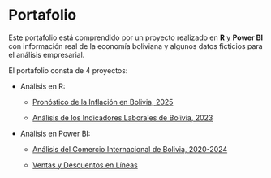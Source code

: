 # Portafolio

Este portafolio está comprendido por un proyecto realizado en __R__ y __Power BI__ con información real de la economía boliviana y algunos datos ficticios para el análisis empresarial.

El portafolio consta de 4 proyectos:

+ Análisis en R:
  
  - [Pronóstico de la Inflación en Bolivia, 2025](https://github.com/DaM16/Portafolio/tree/main/Pronostico%20de%20la%20Inflaci%C3%B3n)
    
  - [Análisis de los Indicadores Laborales de Bolivia, 2023](https://github.com/DaM16/Portafolio/tree/main/Inidcadores%20Laborales)
  
+ Análisis en Power BI:
  
  - [Análisis del Comercio Internacional de Bolivia, 2020-2024](https://github.com/DaM16/Portafolio/tree/main/Power%20BI/Comercio%20de%20Bolivia)
  
  - [Ventas y Descuentos en Líneas](https://github.com/DaM16/Portafolio/tree/main/Power%20BI/Ventas%20y%20Descuentos)



